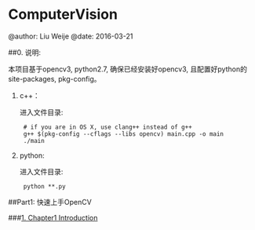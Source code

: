 ComputerVision
===


@author: Liu Weije
@date: 2016-03-21


##0. 说明:

本项目基于opencv3, python2.7, 确保已经安装好opencv3, 且配置好python的site-packages, pkg-config。

1. c++：

    进入文件目录:

        # if you are in OS X, use clang++ instead of g++
        g++ $(pkg-config --cflags --libs opencv) main.cpp -o main
        ./main

2. python:

    进入文件目录:

        python **.py


##Part1: 快速上手OpenCV

###[1. Chapter1 Introduction ](./1.Introduction/)





